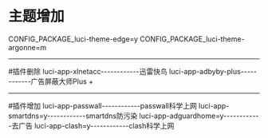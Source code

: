 # 主题增加
CONFIG_PACKAGE_luci-theme-edge=y
CONFIG_PACKAGE_luci-theme-argonne=m

-------------------------------------------------------
#插件删除
luci-app-xlnetacc------------迅雷快鸟
luci-app-adbyby-plus------------广告屏蔽大师Plus +

-------------------------------------------------------
#插件增加
luci-app-passwall------------passwall科学上网
luci-app-smartdns=y------------smartdns防污染
luci-app-adguardhome=y------------去广告
luci-app-clash=y------------clash科学上网
